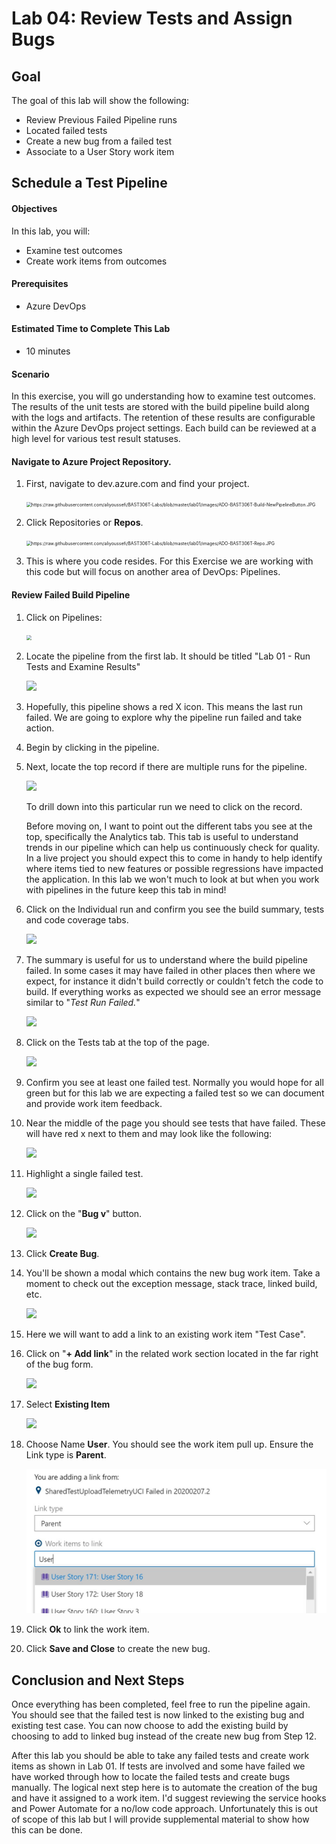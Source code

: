 # Lab 04: Review Tests and Assign Bugs

## Goal

The goal of this lab will show the following:

* Review Previous Failed Pipeline runs
* Located failed tests
* Create a new bug from a failed test
* Associate to a User Story work item

## Schedule a Test Pipeline

#### Objectives

In this lab, you will:

 * Examine test outcomes
 * Create work items from outcomes

#### Prerequisites

 * Azure DevOps


#### Estimated Time to Complete This Lab

 * 10 minutes

#### Scenario

In this exercise, you will go understanding how to examine test outcomes. The results of the unit tests are stored with the build pipeline build along with the logs and artifacts. The retention of these results are configurable within the Azure DevOps project settings. Each build can be reviewed at a high level for various test result statuses.

#### **Navigate to Azure Project Repository.**

1. First, navigate to dev.azure.com and find your project.      

    <img src="https://raw.githubusercontent.com/aliyoussefi/BAST306T-Labs/master/lab01/images/ADO-BAST306T-Project.JPG" alt="https://raw.githubusercontent.com/aliyoussefi/BAST306T-Labs/blob/master/lab01/images/ADO-BAST306T-Build-NewPipelineButton.JPG" style="zoom:50%;" />

1. Click Repositories or **Repos**.

   <img src="https://raw.githubusercontent.com/aliyoussefi/BAST306T-Labs/master/lab01/images/ADO-BAST306T-Repo.JPG" alt="https://raw.githubusercontent.com/aliyoussefi/BAST306T-Labs/blob/master/lab01/images/ADO-BAST306T-Repo.JPG" style="zoom:50%;" />

1. This is where you code resides. For this Exercise we are working with this code but will focus on another area of DevOps: Pipelines.

#### Review Failed Build Pipeline

1. Click on Pipelines:

     <img src="https://raw.githubusercontent.com/aliyoussefi/BAST306T-Labs/master/lab01/images/ADO-BAST306T-Build.JPG" style="zoom:50%;" />

1. Locate the pipeline from the first lab. It should be titled "Lab 01 - Run Tests and Examine Results"

     ![](https://raw.githubusercontent.com/aliyoussefi/BAST306T-Labs/master/lab03/images/ADO-Build-LocatePipeline.JPG)

1. Hopefully, this pipeline shows a red X icon. This means the last run failed. We are going to explore why the pipeline run failed and take action.

1. Begin by clicking in the pipeline.

1. Next, locate the top record if there are multiple runs for the pipeline. 

     ![](https://raw.githubusercontent.com/aliyoussefi/BAST306T-Labs/master/lab04/images/ADO-Build-Failed-Overview.JPG)

     To drill down into this particular run we need to click on the record.

     Before moving on, I want to point out the different tabs you see at the top, specifically the Analytics tab. This tab is useful to understand trends in our pipeline which can help us continuously check for quality. In a live project you should expect this to come in handy to help identify where items tied to new features or possible regressions have impacted the application. In this lab we won't much to look at but when you work with pipelines in the future keep this tab in mind!

     

1. Click on the Individual run and confirm you see the build summary, tests and code coverage tabs.

     ![](https://raw.githubusercontent.com/aliyoussefi/BAST306T-Labs/master/lab04/images/ADO-Build-Failed-Run-OverviewTab.JPG)

1. The summary is useful for us to understand where the build pipeline failed. In some cases it may have failed in other places then where we expect, for instance it didn't build correctly or couldn't fetch the code to build. If everything works as expected we should see an error message similar to "*Test Run Failed.*"

     ![](https://raw.githubusercontent.com/aliyoussefi/BAST306T-Labs/master/lab04/images/ADO-Build-Failed-Run-SummaryTab-TestRunFailed.JPG)

1. Click on the Tests tab at the top of the page.

     ![](https://raw.githubusercontent.com/aliyoussefi/BAST306T-Labs/master/lab04/images/ADO-Build-Failed-Run-TestsTab.JPG)

1. Confirm you see at least one failed test. Normally you would hope for all green but for this lab we are expecting a failed test so we can document and provide work item feedback.

1. Near the middle of the page you should see tests that have failed. These will have red x next to them and may look like the following:

     ![](https://raw.githubusercontent.com/aliyoussefi/BAST306T-Labs/master/lab04/images/ADO-Build-Failed-Run-TestsTab-FailedTests.JPG)

1. Highlight  a single failed test.

      ![](https://raw.githubusercontent.com/aliyoussefi/BAST306T-Labs/master/lab04/images/ADO-Build-Failed-Run-TestsTab-FailedTests.JPG)

1. Click on the "**Bug v**" button.

      ![](https://raw.githubusercontent.com/aliyoussefi/BAST306T-Labs/master/lab04/images/ADO-Build-Failed-Run-TestsTab-FailedTests-BugDropdown.JPG)

1. Click **Create Bug**.

1. You'll be shown a modal which contains the new bug work item. Take a moment to check out the exception message, stack trace, linked build, etc.

      

      ![](https://raw.githubusercontent.com/aliyoussefi/BAST306T-Labs/master/lab04/images/ADO-Build-Failed-Run-TestsTab-FailedTests-Bug-Overview.JPG)

1. Here we will want to add a link to an existing work item "Test Case".

1. Click on "**+ Add link**" in the related work section located in the far right of the bug form.

      ![](https://raw.githubusercontent.com/aliyoussefi/BAST306T-Labs/master/lab04/images/ADO-Build-Failed-Run-TestsTab-FailedTests-Bug-LinkWorkItemButton.JPG)

      

1. Select **Existing Item**

      ![](https://raw.githubusercontent.com/aliyoussefi/BAST306T-Labs/master/lab04/images/ADO-Build-Failed-Run-TestsTab-FailedTests-Bug-LinkWorkItemButton-Existing.JPG)

1. Choose Name **User**. You should see the work item pull up. Ensure the Link type is **Parent**.

      ![](https://raw.githubusercontent.com/aliyoussefi/BAST306T-Labs/master/lab04/images/ADO-Build-Failed-Run-TestsTab-FailedTests-Bug-LinkUserStory.JPG)

1. Click **Ok** to link the work item.

1. Click **Save and Close** to create the new bug.

## **Conclusion and Next Steps**

Once everything has been completed, feel free to run the pipeline again. You should see that the failed test is now linked to the existing bug and existing test case. You can now choose to add the existing build by choosing to add to linked bug instead of the create new bug from Step 12.

After this lab you should be able to take any failed tests and create work items as shown in Lab 01. If tests are involved and some have failed we have worked through how to locate the failed tests and create bugs manually. The logical next step here is to automate the creation of the bug and have it assigned to a work item. I'd suggest reviewing the service hooks and Power Automate for a no/low code approach. Unfortunately this is out of scope of this lab but I will provide supplemental material to show how this can be done.
